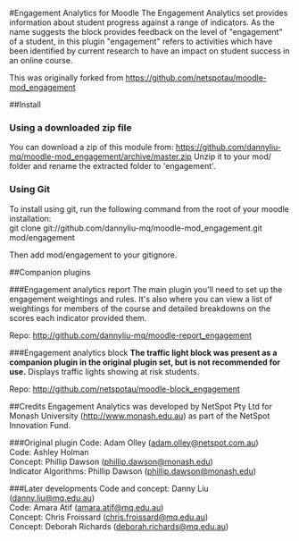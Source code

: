 #Engagement Analytics for Moodle
The Engagement Analytics set provides information about student progress against a range of indicators. As the name suggests the block provides feedback on the level of "engagement" of a student, in this plugin "engagement" refers to activities which have been identified by current research to have an impact on student success in an online course.

This was originally forked from https://github.com/netspotau/moodle-mod_engagement

##Install
### Using a downloaded zip file
You can download a zip of this module from: https://github.com/dannyliu-mq/moodle-mod_engagement/archive/master.zip
Unzip it to your mod/ folder and rename the extracted folder to 'engagement'.
### Using Git
To install using git, run the following command from the root of your moodle installation:  
git clone git://github.com/dannyliu-mq/moodle-mod_engagement.git mod/engagement  

Then add mod/engagement to your gitignore.

##Companion plugins

###Engagement analytics report
The main plugin you'll need to set up the engagement weightings and rules. It's also where you can view a list of weightings for members of the course and detailed breakdowns on the scores each indicator provided them.

Repo: http://github.com/dannyliu-mq/moodle-report_engagement

###Engagement analytics block
**The traffic light block was present as a companion plugin in the original plugin set, but is not recommended for use.**
Displays traffic lights showing at risk students.

Repo: http://github.com/netspotau/moodle-block_engagement

##Credits
Engagement Analytics was developed by NetSpot Pty Ltd for Monash University (http://www.monash.edu.au) as part of the NetSpot Innovation Fund.

###Original plugin
Code: Adam Olley (adam.olley@netspot.com.au)  
Code: Ashley Holman  
Concept: Phillip Dawson (phillip.dawson@monash.edu)  
Indicator Algorithms: Phillip Dawson (phillip.dawson@monash.edu)

###Later developments
Code and concept: Danny Liu (danny.liu@mq.edu.au)  
Code: Amara Atif (amara.atif@mq.edu.au)  
Concept: Chris Froissard (chris.froissard@mq.edu.au)  
Concept: Deborah Richards (deborah.richards@mq.edu.au)
